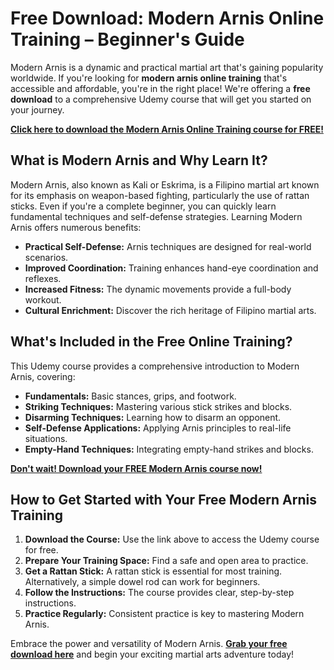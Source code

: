 # Free Download: Modern Arnis Online Training – Beginner's Guide

Modern Arnis is a dynamic and practical martial art that's gaining popularity worldwide. If you're looking for **modern arnis online training** that's accessible and affordable, you're in the right place! We're offering a **free download** to a comprehensive Udemy course that will get you started on your journey.

[**Click here to download the Modern Arnis Online Training course for FREE!**](https://udemywork.com/modern-arnis-online-training)

## What is Modern Arnis and Why Learn It?

Modern Arnis, also known as Kali or Eskrima, is a Filipino martial art known for its emphasis on weapon-based fighting, particularly the use of rattan sticks. Even if you're a complete beginner, you can quickly learn fundamental techniques and self-defense strategies. Learning Modern Arnis offers numerous benefits:

*   **Practical Self-Defense:** Arnis techniques are designed for real-world scenarios.
*   **Improved Coordination:** Training enhances hand-eye coordination and reflexes.
*   **Increased Fitness:** The dynamic movements provide a full-body workout.
*   **Cultural Enrichment:** Discover the rich heritage of Filipino martial arts.

## What's Included in the Free Online Training?

This Udemy course provides a comprehensive introduction to Modern Arnis, covering:

*   **Fundamentals:** Basic stances, grips, and footwork.
*   **Striking Techniques:** Mastering various stick strikes and blocks.
*   **Disarming Techniques:** Learning how to disarm an opponent.
*   **Self-Defense Applications:** Applying Arnis principles to real-life situations.
*   **Empty-Hand Techniques:** Integrating empty-hand strikes and blocks.

[**Don't wait! Download your FREE Modern Arnis course now!**](https://udemywork.com/modern-arnis-online-training)

## How to Get Started with Your Free Modern Arnis Training

1.  **Download the Course:** Use the link above to access the Udemy course for free.
2.  **Prepare Your Training Space:** Find a safe and open area to practice.
3.  **Get a Rattan Stick:** A rattan stick is essential for most training. Alternatively, a simple dowel rod can work for beginners.
4.  **Follow the Instructions:** The course provides clear, step-by-step instructions.
5.  **Practice Regularly:** Consistent practice is key to mastering Modern Arnis.

Embrace the power and versatility of Modern Arnis. **[Grab your free download here](https://udemywork.com/modern-arnis-online-training)** and begin your exciting martial arts adventure today!
